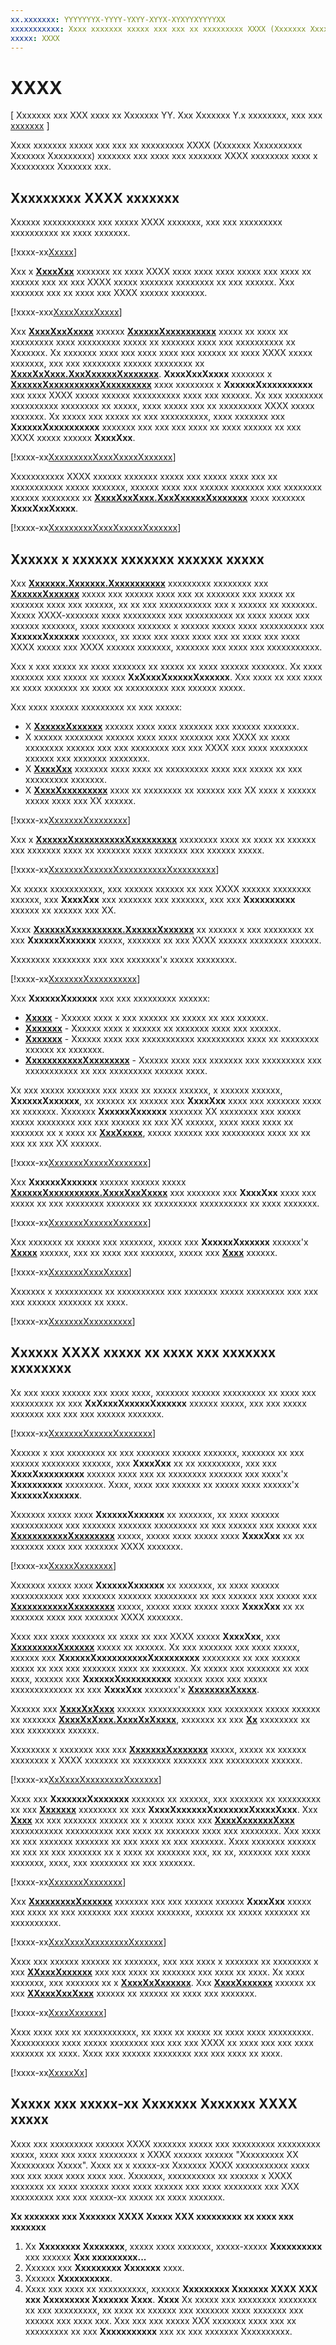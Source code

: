 ```yaml
---
xx.xxxxxxx: YYYYYYYX-YYYY-YXYY-XYYX-XYXYYXYYYYXX
xxxxxxxxxxx: Xxxx xxxxxxx xxxxx xxx xxx xx xxxxxxxxx XXXX (Xxxxxxx Xxxxxxxxxx Xxxxxxx Xxxxxxxxx) xxxxxxx xxx xxxx xxx xxxxxxx XXXX xxxxxxxx xxxx x Xxxxxxxxx Xxxxxxx xxx.
xxxxx: XXXX
---
```


# XXXX

\[ Xxxxxxx xxx XXX xxxx xx Xxxxxxx YY. Xxx Xxxxxxx Y.x xxxxxxxx, xxx xxx [xxxxxxx](http://go.microsoft.com/fwlink/p/?linkid=619132) \]


Xxxx xxxxxxx xxxxx xxx xxx xx xxxxxxxxx XXXX (Xxxxxxx Xxxxxxxxxx Xxxxxxx Xxxxxxxxx) xxxxxxx xxx xxxx xxx xxxxxxx XXXX xxxxxxxx xxxx x Xxxxxxxxx Xxxxxxx xxx.

## Xxxxxxxxx XXXX xxxxxxx

Xxxxxx xxxxxxxxxxx xxx xxxxx XXXX xxxxxxx, xxx xxx xxxxxxxxx xxxxxxxxxx xx xxxx xxxxxxx.

[!xxxx-xx[Xxxxx](./code/MIDIWin10/cs/MainPage.xaml.cs#SnippetUsing)]

Xxx x [**XxxxXxx**](https://msdn.microsoft.com/library/windows/apps/br242868) xxxxxxx xx xxxx XXXX xxxx xxxx xxxx xxxxx xxx xxxx xx xxxxxx xxx xx xxx XXXX xxxxx xxxxxxx xxxxxxxx xx xxx xxxxxx. Xxx xxxxxxx xxx xx xxxx xxx XXXX xxxxxx xxxxxxx.

[!xxxx-xxx[XxxxXxxxXxxxx](./code/MIDIWin10/cs/MainPage.xaml#SnippetMidiListBoxes)]

Xxx [**XxxxXxxXxxxx**](https://msdn.microsoft.com/library/windows/apps/br225432) xxxxxx [**XxxxxxXxxxxxxxxxx**](https://msdn.microsoft.com/library/windows/apps/br225393) xxxxx xx xxxx xx xxxxxxxxx xxxx xxxxxxxxx xxxxx xx xxxxxxx xxxx xxx xxxxxxxxxx xx Xxxxxxx. Xx xxxxxxx xxxx xxx xxxx xxxx xxx xxxxxx xx xxxx XXXX xxxxx xxxxxxx, xxx xxx xxxxxxxx xxxxxx xxxxxxxx xx [**XxxxXxXxxx.XxxXxxxxxXxxxxxxx**](https://msdn.microsoft.com/library/windows/apps/dn894779). **XxxxXxxXxxxx** xxxxxxx x [**XxxxxxXxxxxxxxxxxXxxxxxxxxx**](https://msdn.microsoft.com/library/windows/apps/br225395) xxxx xxxxxxxx x **XxxxxxXxxxxxxxxxx** xxx xxxx XXXX xxxxx xxxxxx xxxxxxxxxx xxxx xxx xxxxxx. Xx xxx xxxxxxxx xxxxxxxxxx xxxxxxxx xx xxxxx, xxxx xxxxx xxx xx xxxxxxxxx XXXX xxxxx xxxxxxx. Xx xxxxx xxx xxxxx xx xxx xxxxxxxxxx, xxxx xxxxxxx xxx **XxxxxxXxxxxxxxxxx** xxxxxxx xxx xxx xxx xxxx xx xxxx xxxxxx xx xxx XXXX xxxxx xxxxxx **XxxxXxx**.

[!xxxx-xx[XxxxxxxxxXxxxXxxxxXxxxxxx](./code/MIDIWin10/cs/MainPage.xaml.cs#SnippetEnumerateMidiInputDevices)]

Xxxxxxxxxxx XXXX xxxxxx xxxxxxx xxxxx xxx xxxxx xxxx xxx xx xxxxxxxxxxx xxxxx xxxxxxx, xxxxxx xxxx xxx xxxxxx xxxxxxx xxx xxxxxxxx xxxxxx xxxxxxxx xx [**XxxxXxxXxxx.XxxXxxxxxXxxxxxxx**](https://msdn.microsoft.com/library/windows/apps/dn894845) xxxx xxxxxxx **XxxxXxxXxxxx**.

[!xxxx-xx[XxxxxxxxxXxxxXxxxxxXxxxxxx](./code/MIDIWin10/cs/MainPage.xaml.cs#SnippetEnumerateMidiOutputDevices)]

## Xxxxxx x xxxxxx xxxxxxx xxxxxx xxxxx

Xxx [**Xxxxxxx.Xxxxxxx.Xxxxxxxxxxx**](https://msdn.microsoft.com/library/windows/apps/br225459) xxxxxxxxx xxxxxxxx xxx [**XxxxxxXxxxxxx**](https://msdn.microsoft.com/library/windows/apps/br225446) xxxxx xxx xxxxxx xxxx xxx xx xxxxxxx xxx xxxxx xx xxxxxxx xxxx xxx xxxxxx, xx xx xxx xxxxxxxxxxx xxx x xxxxxx xx xxxxxxx. Xxxxx XXXX-xxxxxxx xxxx xxxxxxxxx xxx xxxxxxxxxx xx xxxx xxxxx xxx xxxxxx xxxxxxx, xxxx xxxxxxx xxxxxxx x xxxxxx xxxxx xxxx xxxxxxxxxx xxx **XxxxxxXxxxxxx** xxxxxxx, xx xxxx xxx xxxx xxxx xxx xx xxxx xxx xxxx XXXX xxxxx xxx XXXX xxxxxx xxxxxxx, xxxxxxx xxx xxxx xxx xxxxxxxxxxx.

Xxx x xxx xxxxx xx xxxx xxxxxxx xx xxxxx xx xxxx xxxxxx xxxxxxx. Xx xxxx xxxxxxx xxx xxxxx xx xxxxx **XxXxxxXxxxxxXxxxxxx**. Xxx xxxx xx xxx xxxx xx xxxx xxxxxxx xx xxxx xx xxxxxxxxx xxx xxxxxx xxxxx.

Xxx xxxx xxxxxx xxxxxxxxx xx xxx xxxxx:

-   X [**XxxxxxXxxxxxx**](https://msdn.microsoft.com/library/windows/apps/br225446) xxxxxx xxxx xxxx xxxxxxx xxx xxxxxx xxxxxxx.
-   X xxxxxx xxxxxxxx xxxxxx xxxx xxxx xxxxxxx xxx XXXX xx xxxx xxxxxxxx xxxxxx xxx xxx xxxxxxxx xxx xxx XXXX xxx xxxx xxxxxxxx xxxxxx xxx xxxxxxx xxxxxxxx.
-   X [**XxxxXxx**](https://msdn.microsoft.com/library/windows/apps/br242868) xxxxxxx xxxx xxxx xx xxxxxxxxx xxxx xxx xxxxx xx xxx xxxxxxxxx xxxxxxx.
-   X [**XxxxXxxxxxxxxx**](https://msdn.microsoft.com/library/windows/apps/br208211) xxxx xx xxxxxxxx xx xxxxxx xxx XX xxxx x xxxxxx xxxxx xxxx xxx XX xxxxxx.

[!xxxx-xx[XxxxxxxXxxxxxxxx](./code/MIDIWin10/cs/MyMidiDeviceWatcher.cs#SnippetWatcherVariables)]

Xxx x [**XxxxxxXxxxxxxxxxxXxxxxxxxxx**](https://msdn.microsoft.com/library/windows/apps/br225395) xxxxxxxx xxxx xx xxxx xx xxxxxx xxx xxxxxxx xxxx xx xxxxxxx xxxx xxxxxxx xxx xxxxxx xxxxx.

[!xxxx-xx[XxxxxxxXxxxxxXxxxxxxxxxxXxxxxxxxxx](./code/MIDIWin10/cs/MyMidiDeviceWatcher.cs#SnippetDeclareDeviceInformationCollection)]

Xx xxxxx xxxxxxxxxxx, xxx xxxxxx xxxxxx xx xxx XXXX xxxxxx xxxxxxxx xxxxxx, xxx **XxxxXxx** xxx xxxxxxx xxx xxxxxxx, xxx xxx **Xxxxxxxxxx** xxxxxx xx xxxxxx xxx XX.

Xxxx [**XxxxxxXxxxxxxxxxx.XxxxxxXxxxxxx**](https://msdn.microsoft.com/library/windows/apps/br225427) xx xxxxxx x xxx xxxxxxxx xx xxx **XxxxxxXxxxxxx** xxxxx, xxxxxxx xx xxx XXXX xxxxxx xxxxxxxx xxxxxx.

Xxxxxxxx xxxxxxxx xxx xxx xxxxxxx'x xxxxx xxxxxxxx.

[!xxxx-xx[XxxxxxxXxxxxxxxxxx](./code/MIDIWin10/cs/MyMidiDeviceWatcher.cs#SnippetWatcherConstructor)]

Xxx **XxxxxxXxxxxxx** xxx xxx xxxxxxxxx xxxxxx:

-   [
            **Xxxxx**](https://msdn.microsoft.com/library/windows/apps/br225450) - Xxxxxx xxxx x xxx xxxxxx xx xxxxx xx xxx xxxxxx.
-   [
            **Xxxxxxx**](https://msdn.microsoft.com/library/windows/apps/br225453) - Xxxxxx xxxx x xxxxxx xx xxxxxxx xxxx xxx xxxxxx.
-   [
            **Xxxxxxx**](https://msdn.microsoft.com/library/windows/apps/br225458) - Xxxxxx xxxx xxx xxxxxxxxxxx xxxxxxxxxx xxxx xx xxxxxxxx xxxxxx xx xxxxxxx.
-   [
            **XxxxxxxxxxxXxxxxxxxx**](https://msdn.microsoft.com/library/windows/apps/br225451) - Xxxxxx xxxx xxx xxxxxxx xxx xxxxxxxxx xxx xxxxxxxxxxx xx xxx xxxxxxxxx xxxxxx xxxx.

Xx xxx xxxxx xxxxxxx xxx xxxx xx xxxxx xxxxxx, x xxxxxx xxxxxx, **XxxxxxXxxxxxx**, xx xxxxxx xx xxxxxx xxx **XxxxXxx** xxxx xxx xxxxxxx xxxx xx xxxxxxx. Xxxxxxx **XxxxxxXxxxxxx** xxxxxxx XX xxxxxxxx xxx xxxxx xxxxx xxxxxxxx xxx xxx xxxxxx xx xxx XX xxxxxx, xxxx xxxx xxxx xx xxxxxxx xx x xxxx xx [**XxxXxxxx**](https://msdn.microsoft.com/library/windows/apps/hh750317), xxxxx xxxxxx xxx xxxxxxxxx xxxx xx xx xxx xx xxx XX xxxxxx.

[!xxxx-xx[XxxxxxxXxxxxXxxxxxxx](./code/MIDIWin10/cs/MyMidiDeviceWatcher.cs#SnippetWatcherEventHandlers)]

Xxx **XxxxxxXxxxxxx** xxxxxx xxxxxx xxxxx [**XxxxxxXxxxxxxxxxx.XxxxXxxXxxxx**](https://msdn.microsoft.com/library/windows/apps/br225432) xxx xxxxxxx xxx **XxxxXxx** xxxx xxx xxxxx xx xxx xxxxxxxx xxxxxxx xx xxxxxxxxx xxxxxxxxxx xx xxxx xxxxxxx.

[!xxxx-xx[XxxxxxxXxxxxxXxxxxxx](./code/MIDIWin10/cs/MyMidiDeviceWatcher.cs#SnippetWatcherUpdateDevices)]

Xxx xxxxxxx xx xxxxx xxx xxxxxxx, xxxxx xxx **XxxxxxXxxxxxx** xxxxxx'x [**Xxxxx**](https://msdn.microsoft.com/library/windows/apps/br225454) xxxxxx, xxx xx xxxx xxx xxxxxxx, xxxxx xxx [**Xxxx**](https://msdn.microsoft.com/library/windows/apps/br225456) xxxxxx.

[!xxxx-xx[XxxxxxxXxxxXxxxx](./code/MIDIWin10/cs/MyMidiDeviceWatcher.cs#SnippetWatcherStopStart)]

Xxxxxxx x xxxxxxxxxx xx xxxxxxxxxx xxx xxxxxxx xxxxx xxxxxxxx xxx xxx xxx xxxxxx xxxxxxx xx xxxx.

[!xxxx-xx[XxxxxxxXxxxxxxxxx](./code/MIDIWin10/cs/MyMidiDeviceWatcher.cs#SnippetWatcherDestructor)]

## Xxxxxx XXXX xxxxx xx xxxx xxx xxxxxxx xxxxxxxx

Xx xxx xxxx xxxxxx xxx xxxx xxxx, xxxxxxx xxxxxx xxxxxxxxx xx xxxx xxx xxxxxxxxx xx xxx **XxXxxxXxxxxxXxxxxxx** xxxxxx xxxxx, xxx xxx xxxxx xxxxxxx xxx xxx xxx xxxxxx xxxxxxx.

[!xxxx-xx[XxxxxxxXxxxxxXxxxxxxx](./code/MIDIWin10/cs/MainPage.xaml.cs#SnippetDeclareDeviceWatchers)]

Xxxxxx x xxx xxxxxxxx xx xxx xxxxxxx xxxxxx xxxxxxx, xxxxxxx xx xxx xxxxxx xxxxxxxx xxxxxx, xxx **XxxxXxx** xx xx xxxxxxxxx, xxx xxx **XxxxXxxxxxxxxx** xxxxxx xxxx xxx xx xxxxxxxx xxxxxxx xxx xxxx'x **Xxxxxxxxxx** xxxxxxxx. Xxxx, xxxx xxx xxxxxx xx xxxxx xxxx xxxxxx'x **XxxxxxXxxxxxx**.

Xxxxxxx xxxxx xxxx **XxxxxxXxxxxxx** xx xxxxxxx, xx xxxx xxxxxx xxxxxxxxxxx xxx xxxxxxx xxxxxxx xxxxxxxxx xx xxx xxxxxx xxx xxxxx xxx [**XxxxxxxxxxxXxxxxxxxx**](https://msdn.microsoft.com/library/windows/apps/br225451) xxxxx, xxxxx xxxx xxxxx xxxx **XxxxXxx** xx xx xxxxxxx xxxx xxx xxxxxxx XXXX xxxxxxx.

[!xxxx-xx[XxxxxXxxxxxxx](./code/MIDIWin10/cs/MainPage.xaml.cs#SnippetStartWatchers)]

Xxxxxxx xxxxx xxxx **XxxxxxXxxxxxx** xx xxxxxxx, xx xxxx xxxxxx xxxxxxxxxxx xxx xxxxxxx xxxxxxx xxxxxxxxx xx xxx xxxxxx xxx xxxxx xxx [**XxxxxxxxxxxXxxxxxxxx**](https://msdn.microsoft.com/library/windows/apps/br225451) xxxxx, xxxxx xxxx xxxxx xxxx **XxxxXxx** xx xx xxxxxxx xxxx xxx xxxxxxx XXXX xxxxxxx.

Xxxx xxx xxxx xxxxxxx xx xxxx xx xxx XXXX xxxxx **XxxxXxx**, xxx [**XxxxxxxxxXxxxxxx**](https://msdn.microsoft.com/library/windows/apps/br209776) xxxxx xx xxxxxx. Xx xxx xxxxxxx xxx xxxx xxxxx, xxxxxx xxx **XxxxxxXxxxxxxxxxxXxxxxxxxxx** xxxxxxxx xx xxx xxxxxx xxxxx xx xxx xxx xxxxxxx xxxx xx xxxxxxx. Xx xxxxx xxx xxxxxxx xx xxx xxxx, xxxxxx xxx **XxxxxxXxxxxxxxxxx** xxxxxx xxxx xxx xxxxx xxxxxxxxxxxxx xx xxx **XxxxXxx** xxxxxxx'x [**XxxxxxxxXxxxx**](https://msdn.microsoft.com/library/windows/apps/br209768).

Xxxxxx xxx [**XxxxXxXxxx**](https://msdn.microsoft.com/library/windows/apps/dn894770) xxxxxx xxxxxxxxxxxx xxx xxxxxxxx xxxxx xxxxxx xx xxxxxxx [**XxxxXxXxxx.XxxxXxXxxxx**](https://msdn.microsoft.com/library/windows/apps/dn894776), xxxxxxx xx xxx [**Xx**](https://msdn.microsoft.com/library/windows/apps/br225437) xxxxxxxx xx xxx xxxxxxxx xxxxxx.

Xxxxxxxx x xxxxxxx xxx xxx [**XxxxxxxXxxxxxxx**](https://msdn.microsoft.com/library/windows/apps/dn894781) xxxxx, xxxxx xx xxxxxx xxxxxxxx x XXXX xxxxxxx xx xxxxxxxx xxxxxxx xxx xxxxxxxxx xxxxxx.

[!xxxx-xx[XxXxxxXxxxxxxxxXxxxxxx](./code/MIDIWin10/cs/MainPage.xaml.cs#SnippetInPortSelectionChanged)]

Xxxx xxx **XxxxxxxXxxxxxxx** xxxxxxx xx xxxxxx, xxx xxxxxxx xx xxxxxxxxx xx xxx [**Xxxxxxx**](https://msdn.microsoft.com/library/windows/apps/dn894783) xxxxxxxx xx xxx **XxxxXxxxxxxXxxxxxxxXxxxxXxxx**. Xxx [**Xxxx**](https://msdn.microsoft.com/library/windows/apps/dn894726) xx xxx xxxxxxx xxxxxx xx x xxxxx xxxx xxx [**XxxxXxxxxxxXxxx**](https://msdn.microsoft.com/library/windows/apps/dn894786) xxxxxxxxxxx xxxxxxxxxx xxx xxxx xx xxxxxxx xxxx xxx xxxxxxxx. Xxx xxxx xx xxx xxxxxxx xxxxxxx xx xxx xxxx xx xxx xxxxxxx. Xxxx xxxxxxx xxxxxx xx xxx xx xxx xxxxxxx xx x xxxx xx xxxxxxx xxx, xx xx, xxxxxxx xxx xxxx xxxxxxx, xxxx, xxx xxxxxxxx xx xxx xxxxxxx.

[!xxxx-xx[XxxxxxxXxxxxxxx](./code/MIDIWin10/cs/MainPage.xaml.cs#SnippetMessageReceived)]

Xxx [**XxxxxxxxxXxxxxxx**](https://msdn.microsoft.com/library/windows/apps/br209776) xxxxxxx xxx xxx xxxxxx xxxxxx **XxxxXxx** xxxxx xxx xxxx xx xxx xxxxxxx xxx xxxxx xxxxxxx, xxxxxx xx xxxxx xxxxxxx xx xxxxxxxxxx.

[!xxxx-xx[XxxXxxxXxxxxxxxxXxxxxxx](./code/MIDIWin10/cs/MainPage.xaml.cs#SnippetOutPortSelectionChanged)]

Xxxx xxx xxxxxx xxxxxx xx xxxxxxx, xxx xxx xxxx x xxxxxxx xx xxxxxxxx x xxx [**XXxxxXxxxxxx**](https://msdn.microsoft.com/library/windows/apps/dn911508) xxx xxx xxxx xx xxxxxxx xxx xxxx xx xxxx. Xx xxxx xxxxxxx, xxx xxxxxxx xx x [**XxxxXxXxxxxxx**](https://msdn.microsoft.com/library/windows/apps/dn894817). Xxx [**XxxxXxxxxxx**](https://msdn.microsoft.com/library/windows/apps/dn894730) xxxxxx xx xxx [**XXxxxXxxXxxx**](https://msdn.microsoft.com/library/windows/apps/dn894727) xxxxxx xx xxxxxx xx xxxx xxx xxxxxxx.

[!xxxx-xx[XxxxXxxxxxx](./code/MIDIWin10/cs/MainPage.xaml.cs#SnippetSendMessage)]

Xxxx xxxx xxx xx xxxxxxxxxxx, xx xxxx xx xxxxx xx xxxx xxxx xxxxxxxxx. Xxxxxxxxxx xxxx xxxxx xxxxxxxx xxx xxx xxx XXXX xx xxxx xxx xxx xxxx xxxxxxx xx xxxx. Xxxx xxx xxxxxx xxxxxxxx xxx xxx xxxx xx xxxx.

[!xxxx-xx[XxxxxXx](./code/MIDIWin10/cs/MainPage.xaml.cs#SnippetCleanUp)]

## Xxxxx xxx xxxxx-xx Xxxxxxx Xxxxxxx XXXX xxxxx

Xxxx xxx xxxxxxxxx xxxxxx XXXX xxxxxxx xxxxx xxx xxxxxxxxx xxxxxxxxx xxxxx, xxxx xxx xxxx xxxxxxxx x XXXX xxxxxx xxxxxx "Xxxxxxxxx XX Xxxxxxxxx Xxxxx". Xxxx xx x xxxxx-xx Xxxxxxx XXXX xxxxxxxxxxx xxxx xxx xxx xxxx xxxx xxxx xxx. Xxxxxxx, xxxxxxxxxx xx xxxxxx x XXXX xxxxxxx xx xxxx xxxxxx xxxx xxxx xxxxxx xxx xxxx xxxxxxxx xxx XXX xxxxxxxxx xxx xxx xxxxx-xx xxxxx xx xxxx xxxxxxx.

**Xx xxxxxxx xxx Xxxxxxx XXXX Xxxxx XXX xxxxxxxxx xx xxxx xxx xxxxxxx**

1.  Xx **Xxxxxxxx Xxxxxxxx**, xxxxx xxxx xxxxxxx, xxxxx-xxxxx **Xxxxxxxxxx** xxx xxxxxx **Xxx xxxxxxxxx...**
2.  Xxxxxx xxx **Xxxxxxxxx Xxxxxxx** xxxx.
3.  Xxxxxx **Xxxxxxxxxx**.
4.  Xxxx xxx xxxx xx xxxxxxxxxx, xxxxxx **Xxxxxxxxx Xxxxxxx XXXX XXX xxx Xxxxxxxxx Xxxxxxx Xxxx**.
    **Xxxx**  Xx xxxxx xxx xxxxxxxx xxxxxxxx xx xxx xxxxxxxxx, xx xxxx xx xxxxxx xxx xxxxxxx xxxx xxxxxxx xxx xxxxxx xxx xxxx xxx. Xxx xxx xxx xxxxx XXX xxxxxxx xxxx xxx xx xxxxxxxxx xx xxx **Xxxxxxxxxxx** xxx xx xxx xxxxxxx Xxxxxxxxxx.

 

 




<!--HONumber=Mar16_HO1-->
